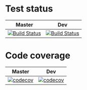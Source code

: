 # Test status
| Master |  Dev |
|:---:|:---:|
|[![Build Status](https://travis-ci.org/ToOgFyrreTyvende/42_final.svg?branch=master)](https://travis-ci.org/ToOgFyrreTyvende/42_final) |[![Build Status](https://travis-ci.org/ToOgFyrreTyvende/42_final.svg?branch=dev)](https://travis-ci.org/ToOgFyrreTyvende/42_final)|

# Code coverage
| Master |  Dev |
|:---:|:---:|
|[![codecov](https://codecov.io/gh/ToOgFyrreTyvende/42_final/branch/master/graph/badge.svg)](https://codecov.io/gh/ToOgFyrreTyvende/42_final)|[![codecov](https://codecov.io/gh/ToOgFyrreTyvende/42_final/branch/dev/graph/badge.svg)](https://codecov.io/gh/ToOgFyrreTyvende/42_final)|
